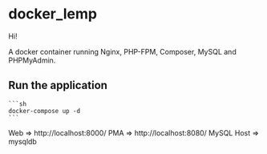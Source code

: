 # docker_lemp

Hi! 

A docker container running Nginx, PHP-FPM, Composer, MySQL and PHPMyAdmin.

## Run the application
    ```sh
    docker-compose up -d
    ```


Web => http://localhost:8000/
PMA =>  http://localhost:8080/
MySQL Host => mysqldb